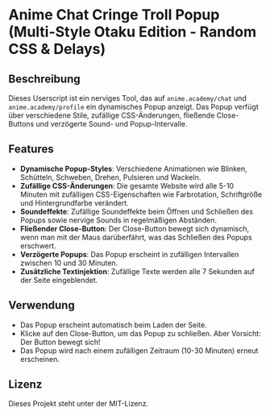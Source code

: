 # Anime Chat Cringe Troll Popup (Multi-Style Otaku Edition - Random CSS & Delays)

## Beschreibung
Dieses Userscript ist ein nerviges Tool, das auf `anime.academy/chat` und `anime.academy/profile` ein dynamisches Popup anzeigt. Das Popup verfügt über verschiedene Stile, zufällige CSS-Änderungen, fließende Close-Buttons und verzögerte Sound- und Popup-Intervalle.

## Features
- **Dynamische Popup-Styles**: Verschiedene Animationen wie Blinken, Schütteln, Schweben, Drehen, Pulsieren und Wackeln.
- **Zufällige CSS-Änderungen**: Die gesamte Website wird alle 5-10 Minuten mit zufälligen CSS-Eigenschaften wie Farbrotation, Schriftgröße und Hintergrundfarbe verändert.
- **Soundeffekte**: Zufällige Soundeffekte beim Öffnen und Schließen des Popups sowie nervige Sounds in regelmäßigen Abständen.
- **Fließender Close-Button**: Der Close-Button bewegt sich dynamisch, wenn man mit der Maus darüberfährt, was das Schließen des Popups erschwert.
- **Verzögerte Popups**: Das Popup erscheint in zufälligen Intervallen zwischen 10 und 30 Minuten.
- **Zusätzliche Textinjektion**: Zufällige Texte werden alle 7 Sekunden auf der Seite eingeblendet.

## Verwendung
- Das Popup erscheint automatisch beim Laden der Seite.
- Klicke auf den Close-Button, um das Popup zu schließen. Aber Vorsicht: Der Button bewegt sich!
- Das Popup wird nach einem zufälligen Zeitraum (10-30 Minuten) erneut erscheinen.

## Lizenz
Dieses Projekt steht unter der MIT-Lizenz.

